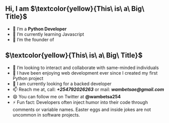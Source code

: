 ## Hi, I am $\textcolor{yellow}{This\ is\ a\ Big\ Title}$

- 🔭 I’m a __Python Developer__
- 🌱 I’m currently learning Javascript
- 🌱 I’m the founder of
## $\textcolor{yellow}{This\ is\ a\ Big\ Title}$
- 👯 I’m looking to interact and collaborate with same-minded individuals
- 🤔 I have been enjoying web development ever since I created my first Python project
- 💬 I am currently looking for a backed developer
- 📫 Reach me at, call: ___+254792026263___ or mail: ___wambetsae@gmail.com___
- 😄 You can follow me on Twitter at __@wambetsa254__
- ⚡ Fun fact: Developers often inject humor into their code through comments or variable names. Easter eggs and inside jokes are not uncommon in software projects.

